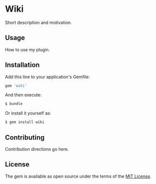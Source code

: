 # Wiki
Short description and motivation.

## Usage
How to use my plugin.

## Installation
Add this line to your application's Gemfile:

```ruby
gem 'wiki'
```

And then execute:
```bash
$ bundle
```

Or install it yourself as:
```bash
$ gem install wiki
```

## Contributing
Contribution directions go here.

## License
The gem is available as open source under the terms of the [MIT License](https://opensource.org/licenses/MIT).
